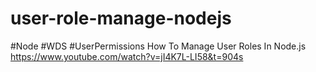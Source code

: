 # user-role-manage-nodejs



#Node #WDS #UserPermissions
How To Manage User Roles In Node.js
https://www.youtube.com/watch?v=jI4K7L-LI58&t=904s
